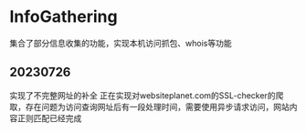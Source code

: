 # InfoGathering
集合了部分信息收集的功能，实现本机访问抓包、whois等功能
## 20230726
实现了不完整网址的补全
正在实现对websiteplanet.com的SSL-checker的爬取，存在问题为访问查询网址后有一段处理时间，需要使用异步请求访问，网站内容正则匹配已经完成
